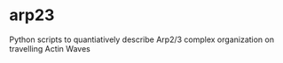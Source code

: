 # arp23
Python scripts to quantiatively describe Arp2/3 complex organization on travelling Actin Waves
